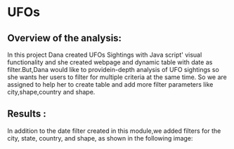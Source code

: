 # UFOs
## Overview of the analysis:
   In this project Dana created UFOs Sightings with Java script' visual functionality and she created webpage and dynamic table with date as filter.But,Dana would like to 
   providein-depth analysis of UFO sightings so she wants her users to filter for multiple criteria at the same time. So we are assigned to help her to create table and add more
   filter parameters like city,shape,country and shape.
   
 ## Results :

   In addition to the date filter created in this module,we added  filters for the city, state, country, and shape, as shown in the following image:
   
